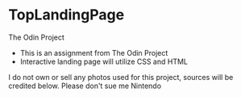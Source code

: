 # TopLandingPage
The Odin Project
- This is an assignment from The Odin Project
- Interactive landing page will utilize CSS and HTML 

I do not own or sell any photos used for this project, sources will be credited below. 
Please don't sue me Nintendo 